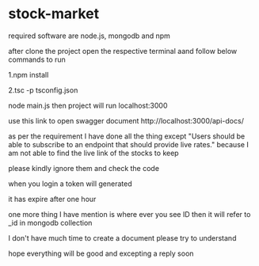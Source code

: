 # stock-market

required software are node.js, mongodb and npm

after clone the project open the respective terminal aand follow below commands to run

1.npm install

2.tsc -p tsconfig.json

node main.js
then project will run localhost:3000

use this link to open swagger document
http://localhost:3000/api-docs/

as per the requirement I have done all the thing except 
"Users should be able to subscribe to an endpoint that should provide live rates."
because I am not able to find the live link of the stocks to keep

please kindly ignore them and check the code

when you login a token will generated

it has expire after one hour

one more thing I have mention is where ever you see ID then it will refer to _id in mongodb collection

I don't have much time to create a document please try to understand

hope everything will be good and excepting a reply soon

